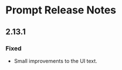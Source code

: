 <!-- Release notes authoring guidelines: http://keepachangelog.com/ -->

# Prompt Release Notes

<!-- ## [Unreleased] -->

## 2.13.1

### Fixed

- Small improvements to the UI text.

<!-- ## [VERSION] -->
